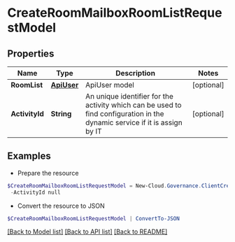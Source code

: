 # CreateRoomMailboxRoomListRequestModel
## Properties

Name | Type | Description | Notes
------------ | ------------- | ------------- | -------------
**RoomList** | [**ApiUser**](ApiUser.md) | ApiUser model | [optional] 
**ActivityId** | **String** | An unique identifier for the activity which can be used to find configuration in the dynamic service if it is assign by IT | [optional] 

## Examples

- Prepare the resource
```powershell
$CreateRoomMailboxRoomListRequestModel = New-Cloud.Governance.ClientCreateRoomMailboxRoomListRequestModel  -RoomList null `
 -ActivityId null
```

- Convert the resource to JSON
```powershell
$CreateRoomMailboxRoomListRequestModel | ConvertTo-JSON
```

[[Back to Model list]](../README.md#documentation-for-models) [[Back to API list]](../README.md#documentation-for-api-endpoints) [[Back to README]](../README.md)

